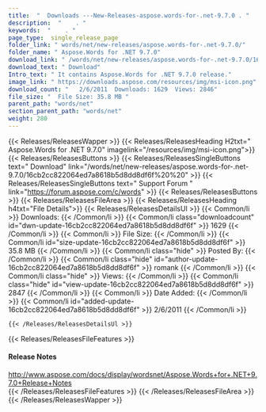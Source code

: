 ```yaml
---
title:  "  Downloads ---New-Releases-aspose.words-for-.net-9.7.0 . " 
description:  "    . " 
keywords:  "    . " 
page_type:  single_release_page
folder_link: " words/net/new-releases/aspose.words-for-.net-9.7.0/"
folder_name: " Aspose.Words for .NET 9.7.0"
download_link: " /words/net/new-releases/aspose.words-for-.net-9.7.0/16cb2cc822064ed7a8618b5d8dd8df6f"
download_text: " Download"
Intro_text: " It contains Aspose.Words for .NET 9.7.0 release."
image_link: " https://downloads.aspose.com/resources/img/msi-icon.png"
download_count: "   2/6/2011  Downloads: 1629  Views: 2846"
file_size: "  File Size: 35.8 MB "
parent_path: "words/net"
section_parent_path: "words/net"
weight: 280 
---
```


{{< Releases/ReleasesWapper >}}
  {{< Releases/ReleasesHeading H2txt=" Aspose.Words for .NET 9.7.0" imagelink="/resources/img/msi-icon.png">}}
  {{< Releases/ReleasesButtons >}}
    {{< Releases/ReleasesSingleButtons text=" Download" link="/words/net/new-releases/aspose.words-for-.net-9.7.0/16cb2cc822064ed7a8618b5d8dd8df6f%20%20" >}}
    {{< Releases/ReleasesSingleButtons text=" Support Forum " link="https://forum.aspose.com/c/words" >}}
  {{< Releases/ReleasesButtons >}}
  {{< Releases/ReleasesFileArea >}}
    {{< Releases/ReleasesHeading h4txt="File Details">}}
    {{< Releases/ReleasesDetailsUl >}}
            {{< Common/li  >}} Downloads: {{< /Common/li >}} 
      {{< Common/li class="downloadcount" id="dwn-update-16cb2cc822064ed7a8618b5d8dd8df6f" >}} 1629 {{< /Common/li >}} 
      {{< Common/li  >}} File Size: {{< /Common/li >}} 
      {{< Common/li id="size-update-16cb2cc822064ed7a8618b5d8dd8df6f" >}} 35.8 MB {{< /Common/li >}} 
      {{< Common/li  class="hide" >}} Posted By: {{< /Common/li >}} 
      {{< Common/li class="hide" id="author-update-16cb2cc822064ed7a8618b5d8dd8df6f" >}} romank {{< /Common/li >}} 
      {{< Common/li class="hide"  >}} Views: {{< /Common/li >}} 
      {{< Common/li class="hide" id="view-update-16cb2cc822064ed7a8618b5d8dd8df6f" >}} 2847 {{< /Common/li >}} 
      {{< Common/li  >}} Date Added: {{< /Common/li >}} 
      {{< Common/li id="added-update-16cb2cc822064ed7a8618b5d8dd8df6f" >}} 2/6/2011 {{< /Common/li >}} 

    {{< /Releases/ReleasesDetailsUl >}}

  {{< Releases/ReleasesFileFeatures >}}
      <h4>Release Notes</h4><div><a href="http://www.aspose.com/docs/display/wordsnet/Aspose.Words+for+.NET+9.7.0+Release+Notes">http://www.aspose.com/docs/display/wordsnet/Aspose.Words+for+.NET+9.7.0+Release+Notes</a></div>
  {{< /Releases/ReleasesFileFeatures >}}
 {{< /Releases/ReleasesFileArea >}}
{{< /Releases/ReleasesWapper >}}


